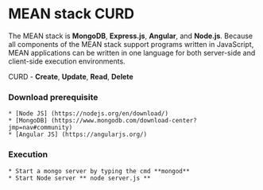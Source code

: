 # MEAN stack CURD

The MEAN stack is **MongoDB**, **Express.js**, **Angular**, and **Node.js**. Because all components of the MEAN stack support programs written in JavaScript, MEAN applications can be written in one language for both server-side and client-side execution environments.

CURD - **Create**, **Update**, **Read**, **Delete**

### Download prerequisite ###

	* [Node JS] (https://nodejs.org/en/download/)
	* [MongoDB] (https://www.mongodb.com/download-center?jmp=nav#community)
	* [Angular JS] (https://angularjs.org/)
	
### Execution ###
	
	* Start a mongo server by typing the cmd **mongod**
	* Start Node server ** node server.js **
	